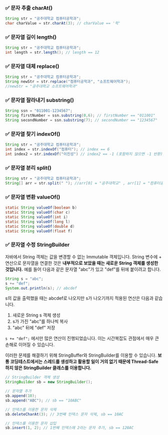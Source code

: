 ### ✅ 문자 추출 charAt()
```Java
String str = "공주대학교 컴퓨터공학과";
char charValue = str.charAt(3); // charValue == '학'
```
### ✅ 문자열 길이 length()
```Java
String str = "공주대학교 컴퓨터공학과";
int length = str.length(); // length == 12
```
### ✅ 문자열 대체 replace()
```Java
String str = "공주대학교 컴퓨터공학과";
String newStr = str.replace("컴퓨터공학과", "소프트웨어학과");
//newStr = "공주대학교 소프트웨어학과"
```
### ✅ 문자열 잘라내기 substring()
```Java
String ssn = "011001-1234567";
String firstNumber = ssn.substring(0,6); // firstNumber == "011001"
String secondNumber = ssn.substring(7); // secondNumber == "1234567"
```
### ✅ 문자열 찾기 indexOf()
```Java
String str = "공주대학교 컴퓨터공학과";
int index = str.indexOf("컴퓨터"); // index == 6
int index2 = str.indexOf("이진성") // index2 == -1 (포함하지 않으면 -1 반환)
```
### ✅ 문자열 분리 split()
```Java
String str = "공주대학교 컴퓨터공학과";
String[] arr = str.split(" "); //arr[0] = "공주대학교" , arr[1] = "컴퓨터공학과"
```
### ✅ 문자열 변환 valueOf()
```Java
static String valueOf(boolean b)
static String valueOf(char c)
static String valueOf(int i)
static String valueOf(long l)
static String valueOf(double d)
static String valueOf(float f)
```
### ✅ 문자열 수정 StringBuilder
자바에서 String 객체는 값을 변경할 수 없는 Immutable 객체입니다. String 변수에 + 연산으로 문자열을 연결한 것은 **내부적으로 보았을 때는 새로운 String 객체를 생성한 것입니다.** 
예를 들어 다음과 같은 문자열 "abc"가 있고 "def"를 뒤에 붙이려고 합니다.
```Java
String s = "abc";
s += "def";
System.out.println(s); // abcdef
```
s의 값을 출력했을 때는 abcdef로 나오지만 s가 나오기까지 적용된 연산은 다음과 같습니다.
1. 새로운 String s 객체 생성
2. s가 가진 "abc"를 하나씩 복사
3. "abc" 뒤에 "def" 저장

`s += "def";` 에서만 많은 연산이 진행되었습니다. 이는 시간복잡도 관점에서 매우 큰 손해로 이어질 수 있습니다.

이러한 문제를 해결하기 위해 StringBuffer와 StringBuilder를 이용할 수 있습니다. **보통 코딩테스트에서는 스레드를 생성하고 활용할 일이 거의 없기 때문에 Thread-Safe 하지 않은 StringBuilder 클래스를 이용합니다.**
```Java
// StringBuilder 객체 생성
StringBuilder sb = new StringBuilder();

// 문자열 추가
sb.append(10);
sb.append("ABC"); // sb == "10ABC"

// 인덱스를 이용한 문자 삭제
sb.deleteCharAt(3); // 3번째 인덱스 문자 삭제, sb == 10AC

// 인덱스를 이용한 문자 삽입
sb.insert(1, 2); // 1번째 인덱스에 2라는 문자 추가, sb == 120AC
```
